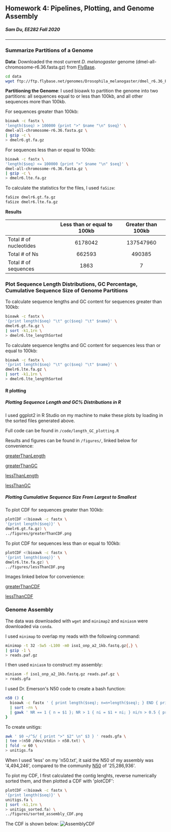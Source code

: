 ## Homework 4: Pipelines, Plotting, and Genome Assembly
##### Sam Du, EE282 Fall 2020

___

### Summarize Partitions of a Genome

**Data**: Downloaded the most current _D. melanogaster_ genome (dmel-all-chromosome-r6.36.fasta.gz) from [FlyBase](ftp://ftp.flybase.net/genomes/Drosophila_melanogaster/dmel_r6.36_FB2020_05/fasta/).

```bash
cd data
wget ftp://ftp.flybase.net/genomes/Drosophila_melanogaster/dmel_r6.36_FB2020_05/fasta/dmel-all-chromosome-r6.36.fasta.gz
```

**Partitioning the Genome**: I used bioawk to partition the genome into two partitions: all sequences  equal to or less than 100kb, and all other sequences  more than 100kb.

For sequences greater than 100kb:

```bash
bioawk -c fastx \
'length($seq) > 100000 {print ">" $name "\n" $seq}' \
dmel-all-chromosome-r6.36.fasta.gz \
| gzip -c \
> dmelr6.gt.fa.gz
```

For sequences less than or equal to 100kb:

```bash
bioawk -c fastx \
'length($seq) <= 100000 {print ">" $name "\n" $seq}' \
dmel-all-chromosome-r6.36.fasta.gz \
| gzip -c \
> dmelr6.lte.fa.gz
```

To calculate the statistics for the files, I used `faSize`:

```bash
faSize dmelr6.gt.fa.gz
faSize dmelr6.lte.fa.gz
```

**Results**

|                        | Less than or equal to 100kb | Greater than 100kb |
|------------------------|:---------------------------:|:------------------:|
| Total # of nucleotides |           6178042           |      137547960     |
|          Total # of Ns |            662593           |       490385       |
|   Total # of sequences |             1863            |          7         |

### Plot Sequence Length Distributions, GC Percentage, Cumulative Sequence Size of Genome Partitions

To calculate sequence lengths and GC content for sequences greater than 100kb:
```bash
bioawk -c fastx \
'{print length($seq) "\t" gc($seq) "\t" $name}' \
dmelr6.gt.fa.gz \
| sort -k1,1rn \
> dmelr6.lte_lengthSorted
```

To calculate sequence lengths and GC content for sequences less than or equal to 100kb:
```bash
bioawk -c fastx \
'{print length($seq) "\t" gc($seq) "\t" $name}' \
dmelr6.lte.fa.gz \
| sort -k1,1rn \
> dmelr6.lte_lengthSorted
```
#### R plotting

##### Plotting Sequence Length and GC% Distributions in R

I used ggplot2 in R Studio on my machine to make these plots by loading in the sorted files generated above.

Full code can be found in `/code/length_GC_plotting.R`

Results and figures can be found in `/figures/`, linked below for convenience:

[greaterThanLength](https://github.com/swd12012/ee282/blob/homework4/homework/hw4/figures/greaterThanLength.png)

[greaterThanGC](https://github.com/swd12012/ee282/blob/homework4/homework/hw4/figures/greaterThanGC.png)

[lessThanLength](https://github.com/swd12012/ee282/blob/homework4/homework/hw4/figures/lessThanLength.png)

[lessThanGC](https://github.com/swd12012/ee282/blob/homework4/homework/hw4/figures/lessThanGC.png)


##### Plotting Cumulative Sequence Size From Largest to Smallest

To plot CDF for sequences greater than 100kb:
```bash
plotCDF <(bioawk -c fastx \
'{print length($seq)}' \
dmelr6.gt.fa.gz) \
../figures/greaterThanCDF.png
```

To plot CDF for sequences less than or equal to 100kb:
```bash
plotCDF <(bioawk -c fastx \
'{print length($seq)}' \
dmelr6.lte.fa.gz) \
../figures/lessThanCDF.png
```

Images linked below for convenience:

[greaterThanCDF](https://github.com/swd12012/ee282/blob/homework4/homework/hw4/figures/greaterThanCDF.png)

[lessThanCDF](https://github.com/swd12012/ee282/blob/homework4/homework/hw4/figures/lessThanCDF.png)


### Genome Assembly

The data was downloaded with `wget` and `minimap2` and `miniasm` were downloaded via `conda`.

I used `minimap` to overlap my reads with the following command:

```bash
minimap -t 32 -Sw5 -L100 -m0 iso1_onp_a2_1kb.fastq.gz{,} \
| gzip -1 \
> reads.paf.gz
```

I then used `miniasm` to construct my assembly:

```bash
miniasm -f iso1_onp_a2_1kb.fastq.gz reads.paf.gz \
> reads.gfa
```

I used Dr. Emerson's N50 code to create a bash function:

```bash
n50 () {
  bioawk -c fastx ' { print length($seq); n=n+length($seq); } END { print n; } ' $1 \
  | sort -rn \
  | gawk ' NR == 1 { n = $1 }; NR > 1 { ni = $1 + ni; } ni/n > 0.5 { print $1; exit; } '
}
```

To create unitigs:

```bash
awk ' $0 ~/^S/ { print ">" $2" \n" $3 } ' reads.gfa \
| tee >(n50 /dev/stdin > n50.txt) \
| fold -w 60 \
> unitigs.fa
```

When I used 'less' on my 'n50.txt', it said the N50 of my assembly was '4,494,246', compared to the community [N50](https://www.ncbi.nlm.nih.gov/assembly/GCF_000001215.4) of '25,286,936'.

To plot my CDF, I first calculated the contig lenghts, reverse numerically sorted them, and then plotted a CDF with 'plotCDF':

```bash
plotCDF <(bioawk -c fastx \
'{print length($seq)}' \
unitigs.fa \
| sort -k1,1rn \
> unitigs_sorted.fa) \
../figures/sorted_assembly_CDF.png
```

The CDF is shown below:
![AssemblyCDF]()
